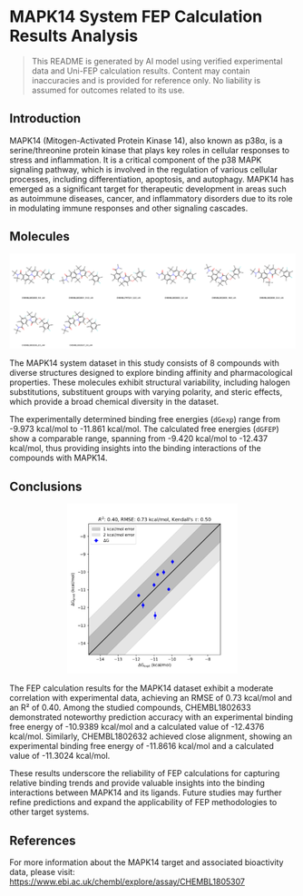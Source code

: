 # MAPK14 System FEP Calculation Results Analysis

> This README is generated by AI model using verified experimental data and Uni-FEP calculation results. Content may contain inaccuracies and is provided for reference only. No liability is assumed for outcomes related to its use.

## Introduction

MAPK14 (Mitogen-Activated Protein Kinase 14), also known as p38α, is a serine/threonine protein kinase that plays key roles in cellular responses to stress and inflammation. It is a critical component of the p38 MAPK signaling pathway, which is involved in the regulation of various cellular processes, including differentiation, apoptosis, and autophagy. MAPK14 has emerged as a significant target for therapeutic development in areas such as autoimmune diseases, cancer, and inflammatory disorders due to its role in modulating immune responses and other signaling cascades.

## Molecules

![Molecular structures of representative compounds](mol_grid.png)

The MAPK14 system dataset in this study consists of 8 compounds with diverse structures designed to explore binding affinity and pharmacological properties. These molecules exhibit structural variability, including halogen substitutions, substituent groups with varying polarity, and steric effects, which provide a broad chemical diversity in the dataset.

The experimentally determined binding free energies (`dGexp`) range from -9.973 kcal/mol to -11.861 kcal/mol. The calculated free energies (`dGFEP`) show a comparable range, spanning from -9.420 kcal/mol to -12.437 kcal/mol, thus providing insights into the binding interactions of the compounds with MAPK14.

## Conclusions

<p align="center"><img src="result_dG.png" width="300"></p>

The FEP calculation results for the MAPK14 dataset exhibit a moderate correlation with experimental data, achieving an RMSE of 0.73 kcal/mol and an R² of 0.40. Among the studied compounds, CHEMBL1802633 demonstrated noteworthy prediction accuracy with an experimental binding free energy of -10.9389 kcal/mol and a calculated value of -12.4376 kcal/mol. Similarly, CHEMBL1802632 achieved close alignment, showing an experimental binding free energy of -11.8616 kcal/mol and a calculated value of -11.3024 kcal/mol.

These results underscore the reliability of FEP calculations for capturing relative binding trends and provide valuable insights into the binding interactions between MAPK14 and its ligands. Future studies may further refine predictions and expand the applicability of FEP methodologies to other target systems.

## References

For more information about the MAPK14 target and associated bioactivity data, please visit:
https://www.ebi.ac.uk/chembl/explore/assay/CHEMBL1805307